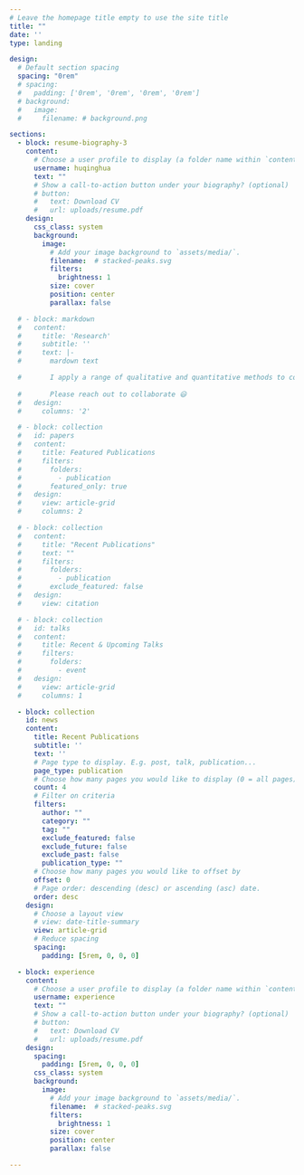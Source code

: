 ```yaml
---
# Leave the homepage title empty to use the site title
title: ""
date: ''
type: landing

design:
  # Default section spacing
  spacing: "0rem"
  # spacing:
  #   padding: ['0rem', '0rem', '0rem', '0rem']
  # background:
  #   image:
  #     filename: # background.png

sections:
  - block: resume-biography-3
    content:
      # Choose a user profile to display (a folder name within `content/authors/`)
      username: huqinghua
      text: ""
      # Show a call-to-action button under your biography? (optional)
      # button:
      #   text: Download CV
      #   url: uploads/resume.pdf
    design:
      css_class: system
      background:
        image:
          # Add your image background to `assets/media/`.
          filename:  # stacked-peaks.svg
          filters:
            brightness: 1
          size: cover
          position: center
          parallax: false

  # - block: markdown
  #   content:
  #     title: 'Research'
  #     subtitle: ''
  #     text: |-
  #       mardown text

  #       I apply a range of qualitative and quantitative methods to comprehensively investigate the role of science and technology in the economy.
        
  #       Please reach out to collaborate 😃
  #   design:
  #     columns: '2'

  # - block: collection
  #   id: papers
  #   content:
  #     title: Featured Publications
  #     filters:
  #       folders:
  #         - publication
  #       featured_only: true
  #   design:
  #     view: article-grid
  #     columns: 2

  # - block: collection
  #   content:
  #     title: "Recent Publications"
  #     text: ""
  #     filters:
  #       folders:
  #         - publication
  #       exclude_featured: false
  #   design:
  #     view: citation

  # - block: collection
  #   id: talks
  #   content:
  #     title: Recent & Upcoming Talks
  #     filters:
  #       folders:
  #         - event
  #   design:
  #     view: article-grid
  #     columns: 1

  - block: collection
    id: news
    content:
      title: Recent Publications
      subtitle: ''
      text: ''
      # Page type to display. E.g. post, talk, publication...
      page_type: publication
      # Choose how many pages you would like to display (0 = all pages)
      count: 4
      # Filter on criteria
      filters:
        author: ""
        category: ""
        tag: ""
        exclude_featured: false
        exclude_future: false
        exclude_past: false
        publication_type: ""
      # Choose how many pages you would like to offset by
      offset: 0
      # Page order: descending (desc) or ascending (asc) date.
      order: desc
    design:
      # Choose a layout view
      # view: date-title-summary
      view: article-grid
      # Reduce spacing
      spacing:
        padding: [5rem, 0, 0, 0]

  - block: experience
    content:
      # Choose a user profile to display (a folder name within `content/authors/`)
      username: experience
      text: ""
      # Show a call-to-action button under your biography? (optional)
      # button:
      #   text: Download CV
      #   url: uploads/resume.pdf
    design:
      spacing:
        padding: [5rem, 0, 0, 0]
      css_class: system
      background:
        image:
          # Add your image background to `assets/media/`.
          filename:  # stacked-peaks.svg
          filters:
            brightness: 1
          size: cover
          position: center
          parallax: false

---
```

